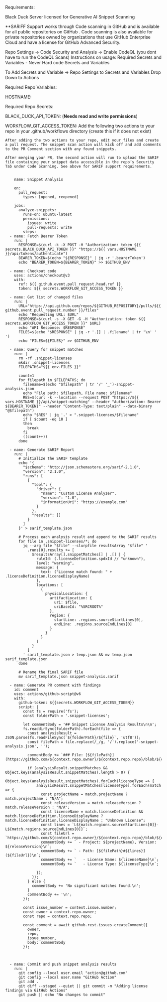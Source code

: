 Requirements:

Black Duck Server licensed for Generative AI Snippet Scanning

**SARIFF Support works through Code scanning in GitHub and is available for all public repositories on GitHub . Code scanning is also available for private repositories owned by organizations that use GitHub Enterprise Cloud and have a license for GitHub Advanced Security.

Repo Settings → Code Security and Analysis → Enable CodeQL (you dont have to run the CodeQL Scans)
Instructions on usage:
Required Secrets and Variables - Never Hard code Secrets and Variables

To Add Secrets and Variable → Repo Settings to Secrets and Variables Drop Down to Actions

Required Repo Variables:

HOSTNAME: <Your Black Duck Server URL>

Required Repo Secrets:

BLACK_DUCK_API_TOKEN: <Black Duck API Token> (**Needs read and write permissions**)

WORKFLOW_GIT_ACCESS_TOKEN: <GitHub Token>
Add the following two actions to your repo in your .github/workflows directory (create this if it does not exist)

    After adding the two actions to your repo, edit your files and create a pull request. The snippet scan action will kick off and add comments to the PR Comment section with any found snippets.

    After merging your PR, the second action will run to upload the SARIF file containing your snippet data accessible in the repo’s Security Tab under Code Scanning. See above for SARIF support requirements.

    
        name: Snippet Analysis
        
        on:
          pull_request:
            types: [opened, reopened]
        
        jobs:
          analyze-snippets: 
            runs-on: ubuntu-latest
            permissions:
              issues: write
              pull-requests: write
            steps:
      - name: Fetch Bearer Token 
        run: |
          RESPONSE=$(curl -k -X POST -H "Authorization: token ${{ secrets.BLACK_DUCK_API_TOKEN }}" "https://${{ vars.HOSTNAME }}/api/tokens/authenticate")
          BEARER_TOKEN=$(echo "${RESPONSE}" | jq -r '.bearerToken')
          echo "BEARER_TOKEN=${BEARER_TOKEN}" >> $GITHUB_ENV  
      
      - name: Checkout code
        uses: actions/checkout@v3  
        with:
          ref: ${{ github.event.pull_request.head.ref }}
          token: ${{ secrets.WORKFLOW_GIT_ACCESS_TOKEN }}
      
      - name: Get list of changed files 
        run: |
          URL="https://api.github.com/repos/${GITHUB_REPOSITORY}/pulls/${{ github.event.pull_request.number }}/files"
          echo "Requesting URL: $URL"
          RESPONSE=$(curl -s -X GET -G -H "Authorization: token ${{ secrets.WORKFLOW_GIT_ACCESS_TOKEN }}" $URL)
          echo "API Response: $RESPONSE"
          FILES=$(echo "$RESPONSE" | jq -r '.[] | .filename' | tr '\n' ' ')
          echo "FILES=${FILES}" >> $GITHUB_ENV
        
      - name: Query for snippet matches
        run: |
          rm -rf .snippet-licenses
          mkdir .snippet-licenses
          FILEPATHS="${{ env.FILES }}"
          
          count=1                          
          for filepath in $FILEPATHS; do       
            filename=$(echo "$filepath" | tr '/' '_')-snippet-analysis.json
            echo "File path: $filepath, File name: $filename"
            RES=$(curl -k --location --request POST "https://${{ vars.HOSTNAME }}/api/snippet-matching" --header "Authorization: Bearer ${BEARER_TOKEN}" --header "Content-Type: text/plain" --data-binary "@$filepath")
            echo "$RES" | jq '.' > ".snippet-licenses/$filename"
            if [ $count -eq 10 ]
            then
              break
            fi
            ((count++))
          done
          
      - name: Generate SARIF Report
        run: |
          # Initialize the SARIF template
          echo '{
            "$schema": "http://json.schemastore.org/sarif-2.1.0",
            "version": "2.1.0",
            "runs": [
              {
                "tool": {
                  "driver": {
                    "name": "Custom License Analyzer",
                    "version": "1.0",
                    "informationUri": "https://example.com"
                  }
                },
                "results": []
              }
            ]
          }' > sarif_template.json
      
          # Process each analysis result and append to the SARIF results
          for file in .snippet-licenses/*; do
            jq --arg file "$file" --slurpfile resultsArray "$file" '
              .runs[0].results += [
                $resultsArray[].snippetMatches[] | .[] | {
                  ruleId: (.licenseDefinition.spdxId // "unknown"),
                  level: "warning",
                  message: {
                    text: ("License match found: " + .licenseDefinition.licenseDisplayName)
                  },
                  locations: [
                    {
                      physicalLocation: {
                        artifactLocation: {
                          uri: $file,
                          uriBaseId: "%SRCROOT%"
                        },
                        region: {
                          startLine: .regions.sourceStartLines[0],
                          endLine: .regions.sourceEndLines[0]
                        }
                      }
                    }
                  ]
                }
              ]
            ' sarif_template.json > temp.json && mv temp.json sarif_template.json
          done
      
          # Rename the final SARIF file
          mv sarif_template.json snippet-analysis.sarif
          
      - name: Generate PR comment with findings
        id: comment
        uses: actions/github-script@v6
        with:
          github-token: ${{secrets.WORKFLOW_GIT_ACCESS_TOKEN}}
          script: |
            const fs = require('fs');
            const folderPath = '.snippet-licenses';
            
            let commentBody = '## Snippet License Analysis Results\n\n';
            fs.readdirSync(folderPath).forEach(file => {
              const analysisResult = JSON.parse(fs.readFileSync(`${folderPath}/${file}`, 'utf8'));
              const filePath = file.replace(/_/g, '/').replace('-snippet-analysis.json', '');
      
              commentBody += `### File: [${filePath}](https://github.com/${context.repo.owner}/${context.repo.repo}/blob/${context.sha}/${filePath})\n`;
             
              if (analysisResult.snippetMatches && Object.keys(analysisResult.snippetMatches).length > 0) {
                Object.keys(analysisResult.snippetMatches).forEach(licenseType => {
                  analysisResult.snippetMatches[licenseType].forEach(match => {
                    const projectName = match.projectName ? match.projectName : "N/A";
                    const releaseVersion = match.releaseVersion ? match.releaseVersion : "N/A";
                    const licenseName = match.licenseDefinition && match.licenseDefinition.licenseDisplayName ? match.licenseDefinition.licenseDisplayName : "Unknown License";
                    const lines = `L${match.regions.sourceStartLines[0]}-L${match.regions.sourceEndLines[0]}`;
                    const fileUrl = `https://github.com/${context.repo.owner}/${context.repo.repo}/blob/${context.sha}/${filePath}#${lines}`;
                    commentBody += ` - Project: ${projectName}, Version: ${releaseVersion}\n`;
                    commentBody += ` - Path: [${filePath}#${lines}](${fileUrl})\n`;
                    commentBody += `   - License Name: ${licenseName}\n`;
                    commentBody += `   - License Type: ${licenseType}\n`;
                    
                  });
                });
              } else {
                commentBody += 'No significant matches found.\n';
              }
              commentBody += '\n';
            });
    
            const issue_number = context.issue.number;
            const owner = context.repo.owner;
            const repo = context.repo.repo;
            
            const comment = await github.rest.issues.createComment({
              owner,
              repo,
              issue_number,
              body: commentBody
            });


      
      - name: Commit and push snippet analysis results
        run: |
          git config --local user.email "action@github.com"
          git config --local user.name "GitHub Action"
          git add .
          git diff --staged --quiet || git commit -m "Adding license findings via GitHub Actions"
          git push || echo "No changes to commit"



